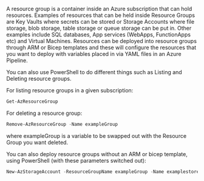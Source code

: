 A resource group is a container inside an Azure subscription that can hold resources. Examples of resources that can be held inside Resource Groups are Key Vaults where secrets can be stored or Storage Accounts where file storage, blob storage, table storage or queue storage can be put in. Other examples include SQL databases, App services (WebApps, FunctionApps etc) and Virtual Machines. Resources can be deployed into resource groups through ARM or Bicep templates and these will configure the resources that you want to deploy with variables placed in via YAML files in an Azure Pipeline.

You can also use PowerShell to do different things such as Listing and Deleting resource groups.

For listing resource groups in a given subscription:

```ps1
Get-AzResourceGroup
```

For deleting a resource group:
```ps1
Remove-AzResourceGroup -Name exampleGroup
```

where exampleGroup is a variable to be swapped out with the Resource Group you want deleted.

You can also deploy resource groups without an ARM or bicep template, using PowerShell (with these parameters switched out):

```ps1
New-AzStorageAccount -ResourceGroupName exampleGroup -Name examplestore -Location westus -SkuName "Standard_LRS"